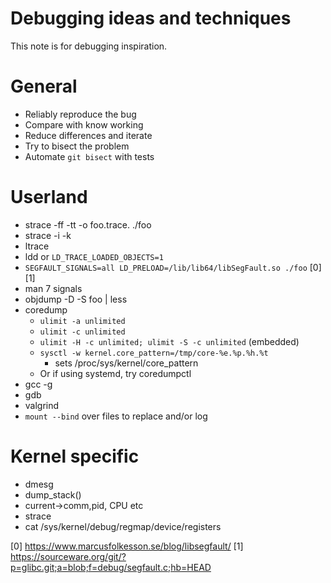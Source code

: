 # Debugging ideas and techniques
This note is for debugging inspiration.

# General
- Reliably reproduce the bug
- Compare with know working
- Reduce differences and iterate
- Try to bisect the problem
- Automate `git bisect` with tests

# Userland
- strace -ff -tt -o foo.trace. ./foo
- strace -i -k
- ltrace
- ldd or `LD_TRACE_LOADED_OBJECTS=1`
- `SEGFAULT_SIGNALS=all LD_PRELOAD=/lib/lib64/libSegFault.so ./foo` [0] [1]
- man 7 signals
- objdump -D -S foo | less
- coredump
    - `ulimit -a unlimited`
    - `ulimit -c unlimited`
    - `ulimit -H -c unlimited; ulimit -S -c unlimited` (embedded)
    - `sysctl -w kernel.core_pattern=/tmp/core-%e.%p.%h.%t`
        - sets /proc/sys/kernel/core_pattern
    - Or if using systemd, try coredumpctl
- gcc -g
- gdb
- valgrind
- `mount --bind` over files to replace and/or log

# Kernel specific
- dmesg
- dump_stack()
- current->comm,pid, CPU etc
- strace
- cat /sys/kernel/debug/regmap/device/registers

[0] https://www.marcusfolkesson.se/blog/libsegfault/
[1] https://sourceware.org/git/?p=glibc.git;a=blob;f=debug/segfault.c;hb=HEAD
